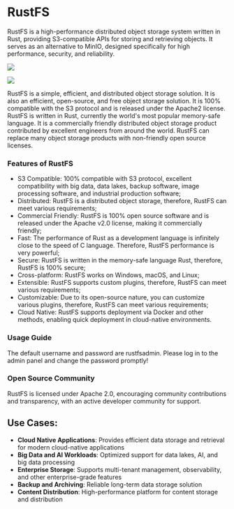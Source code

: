 # RustFS

RustFS is a high-performance distributed object storage system written in Rust, providing S3-compatible APIs for storing and retrieving objects. It serves as an alternative to MinIO, designed specifically for high performance, security, and reliability.

![](https://cdn.jsdelivr.net/gh/xiaoY233/PicList@main/public/assets/RustFS.png)

![](https://img.shields.io/badge/Copyright-arch3rPro-ff9800?style=flat&logo=github&logoColor=white)

RustFS is a simple, efficient, and distributed object storage solution. It is also an efficient, open-source, and free object storage solution. It is 100% compatible with the S3 protocol and is released under the Apache2 license. RustFS is written in Rust, currently the world's most popular memory-safe language. It is a commercially friendly distributed object storage product contributed by excellent engineers from around the world. RustFS can replace many object storage products with non-friendly open source licenses.

### Features of RustFS
- S3 Compatible: 100% compatible with S3 protocol, excellent compatibility with big data, data lakes, backup software, image processing software, and industrial production software;
- Distributed: RustFS is a distributed object storage, therefore, RustFS can meet various requirements;
- Commercial Friendly: RustFS is 100% open source software and is released under the Apache v2.0 license, making it commercially friendly;
- Fast: The performance of Rust as a development language is infinitely close to the speed of C language. Therefore, RustFS performance is very powerful;
- Secure: RustFS is written in the memory-safe language Rust, therefore, RustFS is 100% secure;
- Cross-platform: RustFS works on Windows, macOS, and Linux;
- Extensible: RustFS supports custom plugins, therefore, RustFS can meet various requirements;
- Customizable: Due to its open-source nature, you can customize various plugins, therefore, RustFS can meet various requirements;
- Cloud Native: RustFS supports deployment via Docker and other methods, enabling quick deployment in cloud-native environments.

### Usage Guide

The default username and password are rustfsadmin. Please log in to the admin panel and change the password promptly!

### Open Source Community

RustFS is licensed under Apache 2.0, encouraging community contributions and transparency, with an active developer community for support.

## Use Cases:

- **Cloud Native Applications**: Provides efficient data storage and retrieval for modern cloud-native applications
- **Big Data and AI Workloads**: Optimized support for data lakes, AI, and big data processing
- **Enterprise Storage**: Supports multi-tenant management, observability, and other enterprise-grade features
- **Backup and Archiving**: Reliable long-term data storage solution
- **Content Distribution**: High-performance platform for content storage and distribution
